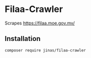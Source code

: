 # Filaa-Crawler

Scrapes https://filaa.moe.gov.mv/

## Installation

```
composer require jinas/filaa-crawler
```
